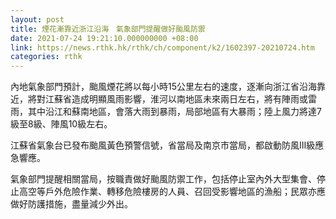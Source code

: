 ```yaml
---
layout: post
title: 煙花漸靠近浙江沿海　氣象部門提醒做好颱風防禦
date: 2021-07-24 19:21:10.000000000 +08:00
link: https://news.rthk.hk/rthk/ch/component/k2/1602397-20210724.htm
categories: rthk
---
```


內地氣象部門預計，颱風煙花將以每小時15公里左右的速度，逐漸向浙江省沿海靠近，將對江蘇省造成明顯風雨影響，淮河以南地區未來兩日左右，將有陣雨或雷雨，其中沿江和蘇南地區，會落大雨到暴雨，局部地區有大暴雨；陸上風力將達7級至8級、陣風10級左右。

江蘇省氣象台已發布颱風黃色預警信號，省當局及南京市當局，都啟動防風Ⅲ級應急響應。

氣象部門提醒相關當局，按職責做好颱風防禦工作，包括停止室內外大型集會、停止高空等戶外危險作業、轉移危險樓房的人員、召回受影響地區的漁船；民眾亦應做好防護措施，盡量減少外出。
